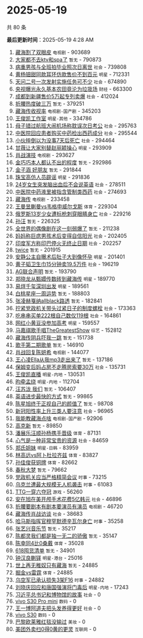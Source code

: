 # 2025-05-19

共 80 条


<!-- BEGIN -->

**最后更新时间**：2025-05-19 4:28 AM
1. [藏海割了双眼皮](https://m.weibo.cn/search?containerid=100103type%3D1%26t%3D10%26q%3D%23%E8%97%8F%E6%B5%B7%E5%89%B2%E4%BA%86%E5%8F%8C%E7%9C%BC%E7%9A%AE%23&stream_entry_id=31&isnewpage=1&extparam=seat%3D1%26realpos%3D1%26flag%3D16%26q%3D%2523%25E8%2597%258F%25E6%25B5%25B7%25E5%2589%25B2%25E4%25BA%2586%25E5%258F%258C%25E7%259C%25BC%25E7%259A%25AE%2523%26dgr%3D0%26stream_entry_id%3D31%26cate%3D5001%26band_rank%3D1%26filter_type%3Drealtimehot%26pos%3D0%26c_type%3D31%26lcate%3D5001%26display_time%3D1747585856%26pre_seqid%3D17475858561900316928457) `电视剧` - 903689
2. [大家都不去ktv和spa了](https://m.weibo.cn/search?containerid=100103type%3D1%26t%3D10%26q%3D%E5%A4%A7%E5%AE%B6%E9%83%BD%E4%B8%8D%E5%8E%BBktv%E5%92%8Cspa%E4%BA%86&stream_entry_id=31&isnewpage=1&extparam=seat%3D1%26realpos%3D2%26flag%3D2%26q%3D%25E5%25A4%25A7%25E5%25AE%25B6%25E9%2583%25BD%25E4%25B8%258D%25E5%258E%25BBktv%25E5%2592%258Cspa%25E4%25BA%2586%26dgr%3D0%26stream_entry_id%3D31%26cate%3D5001%26band_rank%3D2%26filter_type%3Drealtimehot%26pos%3D1%26c_type%3D31%26lcate%3D5001%26display_time%3D1747585856%26pre_seqid%3D17475858561900316928457) `暂无` - 790873
3. [病重男孩与全班拍毕业照次日离世](https://m.weibo.cn/search?containerid=100103type%3D1%26t%3D10%26q%3D%23%E7%97%85%E9%87%8D%E7%94%B7%E5%AD%A9%E4%B8%8E%E5%85%A8%E7%8F%AD%E6%8B%8D%E6%AF%95%E4%B8%9A%E7%85%A7%E6%AC%A1%E6%97%A5%E7%A6%BB%E4%B8%96%23&stream_entry_id=31&isnewpage=1&extparam=seat%3D1%26realpos%3D4%26flag%3D1%26q%3D%2523%25E7%2597%2585%25E9%2587%258D%25E7%2594%25B7%25E5%25AD%25A9%25E4%25B8%258E%25E5%2585%25A8%25E7%258F%25AD%25E6%258B%258D%25E6%25AF%2595%25E4%25B8%259A%25E7%2585%25A7%25E6%25AC%25A1%25E6%2597%25A5%25E7%25A6%25BB%25E4%25B8%2596%2523%26dgr%3D0%26stream_entry_id%3D31%26cate%3D5001%26band_rank%3D4%26filter_type%3Drealtimehot%26pos%3D4%26c_type%3D31%26lcate%3D5001%26display_time%3D1747585856%26pre_seqid%3D17475858561900316928457) `社会` - 739808
4. [黄杨钿甜同款耳环仿款售价不到百元](https://m.weibo.cn/search?containerid=100103type%3D1%26t%3D10%26q%3D%23%E9%BB%84%E6%9D%A8%E9%92%BF%E7%94%9C%E5%90%8C%E6%AC%BE%E8%80%B3%E7%8E%AF%E4%BB%BF%E6%AC%BE%E5%94%AE%E4%BB%B7%E4%B8%8D%E5%88%B0%E7%99%BE%E5%85%83%23&stream_entry_id=31&isnewpage=1&extparam=seat%3D1%26stream_entry_id%3D31%26lcate%3D5001%26filter_type%3Drealtimehot%26dgr%3D0%26c_type%3D31%26realpos%3D2%26q%3D%2523%25E9%25BB%2584%25E6%259D%25A8%25E9%2592%25BF%25E7%2594%259C%25E5%2590%258C%25E6%25AC%25BE%25E8%2580%25B3%25E7%258E%25AF%25E4%25BB%25BF%25E6%25AC%25BE%25E5%2594%25AE%25E4%25BB%25B7%25E4%25B8%258D%25E5%2588%25B0%25E7%2599%25BE%25E5%2585%2583%2523%26cate%3D5001%26pos%3D1%26band_rank%3D2%26flag%3D1%26display_time%3D1747588947%26pre_seqid%3D174758894712603375793128) `明星` - 712331
5. [天问二号一次发射实施任务可不少](https://m.weibo.cn/search?containerid=100103type%3D1%26t%3D10%26q%3D%23%E5%A4%A9%E9%97%AE%E4%BA%8C%E5%8F%B7%E4%B8%80%E6%AC%A1%E5%8F%91%E5%B0%84%E5%AE%9E%E6%96%BD%E4%BB%BB%E5%8A%A1%E5%8F%AF%E4%B8%8D%E5%B0%91%23&stream_entry_id=31&isnewpage=1&extparam=seat%3D1%26realpos%3D3%26flag%3D0%26q%3D%2523%25E5%25A4%25A9%25E9%2597%25AE%25E4%25BA%258C%25E5%258F%25B7%25E4%25B8%2580%25E6%25AC%25A1%25E5%258F%2591%25E5%25B0%2584%25E5%25AE%259E%25E6%2596%25BD%25E4%25BB%25BB%25E5%258A%25A1%25E5%258F%25AF%25E4%25B8%258D%25E5%25B0%2591%2523%26dgr%3D0%26stream_entry_id%3D31%26cate%3D5001%26band_rank%3D3%26filter_type%3Drealtimehot%26pos%3D2%26c_type%3D31%26lcate%3D5001%26display_time%3D1747585856%26pre_seqid%3D17475858561900316928457) `社会` - 674890
6. [央视曝光永久基本农田竟沦为垃圾场](https://m.weibo.cn/search?containerid=100103type%3D1%26t%3D10%26q%3D%23%E5%A4%AE%E8%A7%86%E6%9B%9D%E5%85%89%E6%B0%B8%E4%B9%85%E5%9F%BA%E6%9C%AC%E5%86%9C%E7%94%B0%E7%AB%9F%E6%B2%A6%E4%B8%BA%E5%9E%83%E5%9C%BE%E5%9C%BA%23&stream_entry_id=31&isnewpage=1&extparam=seat%3D1%26realpos%3D36%26flag%3D1%26q%3D%2523%25E5%25A4%25AE%25E8%25A7%2586%25E6%259B%259D%25E5%2585%2589%25E6%25B0%25B8%25E4%25B9%2585%25E5%259F%25BA%25E6%259C%25AC%25E5%2586%259C%25E7%2594%25B0%25E7%25AB%259F%25E6%25B2%25A6%25E4%25B8%25BA%25E5%259E%2583%25E5%259C%25BE%25E5%259C%25BA%2523%26dgr%3D0%26stream_entry_id%3D31%26cate%3D5001%26band_rank%3D36%26filter_type%3Drealtimehot%26pos%3D37%26c_type%3D31%26lcate%3D5001%26display_time%3D1747585856%26pre_seqid%3D17475858561900316928457) `财经` - 663300
7. [成都到新疆售价5万起专列卖爆](https://m.weibo.cn/search?containerid=100103type%3D1%26t%3D10%26q%3D%23%E6%88%90%E9%83%BD%E5%88%B0%E6%96%B0%E7%96%86%E5%94%AE%E4%BB%B75%E4%B8%87%E8%B5%B7%E4%B8%93%E5%88%97%E5%8D%96%E7%88%86%23&stream_entry_id=31&isnewpage=1&extparam=seat%3D1%26realpos%3D5%26flag%3D0%26q%3D%2523%25E6%2588%2590%25E9%2583%25BD%25E5%2588%25B0%25E6%2596%25B0%25E7%2596%2586%25E5%2594%25AE%25E4%25BB%25B75%25E4%25B8%2587%25E8%25B5%25B7%25E4%25B8%2593%25E5%2588%2597%25E5%258D%2596%25E7%2588%2586%2523%26dgr%3D0%26stream_entry_id%3D31%26cate%3D5001%26band_rank%3D5%26filter_type%3Drealtimehot%26pos%3D5%26c_type%3D31%26lcate%3D5001%26display_time%3D1747585856%26pre_seqid%3D17475858561900316928457) `社会` - 412024
8. [折腰热度破三万](https://m.weibo.cn/search?containerid=100103type%3D1%26t%3D10%26q%3D%E6%8A%98%E8%85%B0%E7%83%AD%E5%BA%A6%E7%A0%B4%E4%B8%89%E4%B8%87&stream_entry_id=31&isnewpage=1&extparam=seat%3D1%26realpos%3D6%26flag%3D2%26q%3D%25E6%258A%2598%25E8%2585%25B0%25E7%2583%25AD%25E5%25BA%25A6%25E7%25A0%25B4%25E4%25B8%2589%25E4%25B8%2587%26dgr%3D0%26stream_entry_id%3D31%26cate%3D5001%26band_rank%3D6%26filter_type%3Drealtimehot%26pos%3D6%26c_type%3D31%26lcate%3D5001%26display_time%3D1747585856%26pre_seqid%3D17475858561900316928457) `暂无` - 379251
9. [藏海传收视率](https://m.weibo.cn/search?containerid=100103type%3D1%26t%3D10%26q%3D%E8%97%8F%E6%B5%B7%E4%BC%A0%E6%94%B6%E8%A7%86%E7%8E%87&stream_entry_id=31&isnewpage=1&extparam=seat%3D1%26realpos%3D7%26flag%3D16%26q%3D%25E8%2597%258F%25E6%25B5%25B7%25E4%25BC%25A0%25E6%2594%25B6%25E8%25A7%2586%25E7%258E%2587%26dgr%3D0%26stream_entry_id%3D31%26cate%3D5001%26band_rank%3D7%26filter_type%3Drealtimehot%26pos%3D8%26c_type%3D31%26lcate%3D5001%26display_time%3D1747585856%26pre_seqid%3D17475858561900316928457) `电视剧-国产剧` - 345203
10. [王俊凯工作室](https://m.weibo.cn/search?containerid=100103type%3D1%26t%3D10%26q%3D%E7%8E%8B%E4%BF%8A%E5%87%AF%E5%B7%A5%E4%BD%9C%E5%AE%A4&stream_entry_id=31&isnewpage=1&extparam=seat%3D1%26realpos%3D8%26flag%3D2%26q%3D%25E7%258E%258B%25E4%25BF%258A%25E5%2587%25AF%25E5%25B7%25A5%25E4%25BD%259C%25E5%25AE%25A4%26dgr%3D0%26stream_entry_id%3D31%26cate%3D5001%26band_rank%3D8%26filter_type%3Drealtimehot%26pos%3D9%26c_type%3D31%26lcate%3D5001%26display_time%3D1747585856%26pre_seqid%3D17475858561900316928457) `明星-其他` - 334786
11. [母子错过航班大闹机场称耽误次日考公](https://m.weibo.cn/search?containerid=100103type%3D1%26t%3D10%26q%3D%23%E6%AF%8D%E5%AD%90%E9%94%99%E8%BF%87%E8%88%AA%E7%8F%AD%E5%A4%A7%E9%97%B9%E6%9C%BA%E5%9C%BA%E7%A7%B0%E8%80%BD%E8%AF%AF%E6%AC%A1%E6%97%A5%E8%80%83%E5%85%AC%23&stream_entry_id=31&isnewpage=1&extparam=seat%3D1%26realpos%3D9%26flag%3D0%26q%3D%2523%25E6%25AF%258D%25E5%25AD%2590%25E9%2594%2599%25E8%25BF%2587%25E8%2588%25AA%25E7%258F%25AD%25E5%25A4%25A7%25E9%2597%25B9%25E6%259C%25BA%25E5%259C%25BA%25E7%25A7%25B0%25E8%2580%25BD%25E8%25AF%25AF%25E6%25AC%25A1%25E6%2597%25A5%25E8%2580%2583%25E5%2585%25AC%2523%26dgr%3D0%26stream_entry_id%3D31%26cate%3D5001%26band_rank%3D9%26filter_type%3Drealtimehot%26pos%3D10%26c_type%3D31%26lcate%3D5001%26display_time%3D1747585856%26pre_seqid%3D17475858561900316928457) `社会` - 295763
12. [中医院回应患者购买中药检出西药成分](https://m.weibo.cn/search?containerid=100103type%3D1%26t%3D10%26q%3D%23%E4%B8%AD%E5%8C%BB%E9%99%A2%E5%9B%9E%E5%BA%94%E6%82%A3%E8%80%85%E8%B4%AD%E4%B9%B0%E4%B8%AD%E8%8D%AF%E6%A3%80%E5%87%BA%E8%A5%BF%E8%8D%AF%E6%88%90%E5%88%86%23&stream_entry_id=31&isnewpage=1&extparam=seat%3D1%26realpos%3D10%26flag%3D1%26q%3D%2523%25E4%25B8%25AD%25E5%258C%25BB%25E9%2599%25A2%25E5%259B%259E%25E5%25BA%2594%25E6%2582%25A3%25E8%2580%2585%25E8%25B4%25AD%25E4%25B9%25B0%25E4%25B8%25AD%25E8%258D%25AF%25E6%25A3%2580%25E5%2587%25BA%25E8%25A5%25BF%25E8%258D%25AF%25E6%2588%2590%25E5%2588%2586%2523%26dgr%3D0%26stream_entry_id%3D31%26cate%3D5001%26band_rank%3D10%26filter_type%3Drealtimehot%26pos%3D11%26c_type%3D31%26lcate%3D5001%26display_time%3D1747585856%26pre_seqid%3D17475858561900316928457) `社会` - 295544
13. [小伙摔倒以为没事7天后死亡](https://m.weibo.cn/search?containerid=100103type%3D1%26t%3D10%26q%3D%23%E5%B0%8F%E4%BC%99%E6%91%94%E5%80%92%E4%BB%A5%E4%B8%BA%E6%B2%A1%E4%BA%8B7%E5%A4%A9%E5%90%8E%E6%AD%BB%E4%BA%A1%23&stream_entry_id=31&isnewpage=1&extparam=seat%3D1%26realpos%3D11%26flag%3D2%26q%3D%2523%25E5%25B0%258F%25E4%25BC%2599%25E6%2591%2594%25E5%2580%2592%25E4%25BB%25A5%25E4%25B8%25BA%25E6%25B2%25A1%25E4%25BA%258B7%25E5%25A4%25A9%25E5%2590%258E%25E6%25AD%25BB%25E4%25BA%25A1%2523%26dgr%3D0%26stream_entry_id%3D31%26cate%3D5001%26band_rank%3D11%26filter_type%3Drealtimehot%26pos%3D12%26c_type%3D31%26lcate%3D5001%26display_time%3D1747585856%26pre_seqid%3D17475858561900316928457) `社会` - 294464
14. [甘薇让大家别替赵丽颖操心](https://m.weibo.cn/search?containerid=100103type%3D1%26t%3D10%26q%3D%23%E7%94%98%E8%96%87%E8%AE%A9%E5%A4%A7%E5%AE%B6%E5%88%AB%E6%9B%BF%E8%B5%B5%E4%B8%BD%E9%A2%96%E6%93%8D%E5%BF%83%23&stream_entry_id=31&isnewpage=1&extparam=seat%3D1%26realpos%3D12%26flag%3D1%26q%3D%2523%25E7%2594%2598%25E8%2596%2587%25E8%25AE%25A9%25E5%25A4%25A7%25E5%25AE%25B6%25E5%2588%25AB%25E6%259B%25BF%25E8%25B5%25B5%25E4%25B8%25BD%25E9%25A2%2596%25E6%2593%258D%25E5%25BF%2583%2523%26dgr%3D0%26stream_entry_id%3D31%26cate%3D5001%26band_rank%3D12%26filter_type%3Drealtimehot%26pos%3D13%26c_type%3D31%26lcate%3D5001%26display_time%3D1747585856%26pre_seqid%3D17475858561900316928457) `明星` - 293909
15. [肖战演技](https://m.weibo.cn/search?containerid=100103type%3D1%26t%3D10%26q%3D%E8%82%96%E6%88%98%E6%BC%94%E6%8A%80&stream_entry_id=31&isnewpage=1&extparam=seat%3D1%26realpos%3D13%26flag%3D2%26q%3D%25E8%2582%2596%25E6%2588%2598%25E6%25BC%2594%25E6%258A%2580%26dgr%3D0%26stream_entry_id%3D31%26cate%3D5001%26band_rank%3D13%26filter_type%3Drealtimehot%26pos%3D14%26c_type%3D31%26lcate%3D5001%26display_time%3D1747585856%26pre_seqid%3D17475858561900316928457) `电视剧` - 293627
16. [金巧巧本人都认不出的程度](https://m.weibo.cn/search?containerid=100103type%3D1%26t%3D10%26q%3D%E9%87%91%E5%B7%A7%E5%B7%A7%E6%9C%AC%E4%BA%BA%E9%83%BD%E8%AE%A4%E4%B8%8D%E5%87%BA%E7%9A%84%E7%A8%8B%E5%BA%A6&stream_entry_id=31&isnewpage=1&extparam=seat%3D1%26realpos%3D14%26flag%3D2%26q%3D%25E9%2587%2591%25E5%25B7%25A7%25E5%25B7%25A7%25E6%259C%25AC%25E4%25BA%25BA%25E9%2583%25BD%25E8%25AE%25A4%25E4%25B8%258D%25E5%2587%25BA%25E7%259A%2584%25E7%25A8%258B%25E5%25BA%25A6%26dgr%3D0%26stream_entry_id%3D31%26cate%3D5001%26band_rank%3D14%26filter_type%3Drealtimehot%26pos%3D15%26c_type%3D31%26lcate%3D5001%26display_time%3D1747585856%26pre_seqid%3D17475858561900316928457) `暂无` - 292986
17. [金子涵 好朋友](https://m.weibo.cn/search?containerid=100103type%3D1%26t%3D10%26q%3D%E9%87%91%E5%AD%90%E6%B6%B5+%E5%A5%BD%E6%9C%8B%E5%8F%8B&stream_entry_id=31&isnewpage=1&extparam=seat%3D1%26realpos%3D15%26flag%3D0%26q%3D%25E9%2587%2591%25E5%25AD%2590%25E6%25B6%25B5%2520%25E5%25A5%25BD%25E6%259C%258B%25E5%258F%258B%26dgr%3D0%26stream_entry_id%3D31%26cate%3D5001%26band_rank%3D15%26filter_type%3Drealtimehot%26pos%3D16%26c_type%3D31%26lcate%3D5001%26display_time%3D1747585856%26pre_seqid%3D17475858561900316928457) `暂无` - 291844
18. [珠宝高仿人员辟谣](https://m.weibo.cn/search?containerid=100103type%3D1%26t%3D10%26q%3D%23%E7%8F%A0%E5%AE%9D%E9%AB%98%E4%BB%BF%E4%BA%BA%E5%91%98%E8%BE%9F%E8%B0%A3%23&stream_entry_id=31&isnewpage=1&extparam=seat%3D1%26realpos%3D16%26flag%3D0%26q%3D%2523%25E7%258F%25A0%25E5%25AE%259D%25E9%25AB%2598%25E4%25BB%25BF%25E4%25BA%25BA%25E5%2591%2598%25E8%25BE%259F%25E8%25B0%25A3%2523%26dgr%3D0%26stream_entry_id%3D31%26cate%3D5001%26band_rank%3D16%26filter_type%3Drealtimehot%26pos%3D17%26c_type%3D31%26lcate%3D5001%26display_time%3D1747585856%26pre_seqid%3D17475858561900316928457) `明星` - 291836
19. [24岁女生突发脑出血后不会说英语](https://m.weibo.cn/search?containerid=100103type%3D1%26t%3D10%26q%3D%2324%E5%B2%81%E5%A5%B3%E7%94%9F%E7%AA%81%E5%8F%91%E8%84%91%E5%87%BA%E8%A1%80%E5%90%8E%E4%B8%8D%E4%BC%9A%E8%AF%B4%E8%8B%B1%E8%AF%AD%23&stream_entry_id=31&isnewpage=1&extparam=seat%3D1%26realpos%3D17%26flag%3D0%26q%3D%252324%25E5%25B2%2581%25E5%25A5%25B3%25E7%2594%259F%25E7%25AA%2581%25E5%258F%2591%25E8%2584%2591%25E5%2587%25BA%25E8%25A1%2580%25E5%2590%258E%25E4%25B8%258D%25E4%25BC%259A%25E8%25AF%25B4%25E8%258B%25B1%25E8%25AF%25AD%2523%26dgr%3D0%26stream_entry_id%3D31%26cate%3D5001%26band_rank%3D17%26filter_type%3Drealtimehot%26pos%3D18%26c_type%3D31%26lcate%3D5001%26display_time%3D1747585856%26pre_seqid%3D17475858561900316928457) `社会` - 278511
20. [中医院中药液里被指含管制类西药](https://m.weibo.cn/search?containerid=100103type%3D1%26t%3D10%26q%3D%23%E4%B8%AD%E5%8C%BB%E9%99%A2%E4%B8%AD%E8%8D%AF%E6%B6%B2%E9%87%8C%E8%A2%AB%E6%8C%87%E5%90%AB%E7%AE%A1%E5%88%B6%E7%B1%BB%E8%A5%BF%E8%8D%AF%23&stream_entry_id=31&isnewpage=1&extparam=seat%3D1%26realpos%3D18%26flag%3D1%26q%3D%2523%25E4%25B8%25AD%25E5%258C%25BB%25E9%2599%25A2%25E4%25B8%25AD%25E8%258D%25AF%25E6%25B6%25B2%25E9%2587%258C%25E8%25A2%25AB%25E6%258C%2587%25E5%2590%25AB%25E7%25AE%25A1%25E5%2588%25B6%25E7%25B1%25BB%25E8%25A5%25BF%25E8%258D%25AF%2523%26dgr%3D0%26stream_entry_id%3D31%26cate%3D5001%26band_rank%3D18%26filter_type%3Drealtimehot%26pos%3D19%26c_type%3D31%26lcate%3D5001%26display_time%3D1747585856%26pre_seqid%3D17475858561900316928457) `社会` - 274693
21. [藏海传](https://m.weibo.cn/search?containerid=100103type%3D1%26t%3D10%26q%3D%E8%97%8F%E6%B5%B7%E4%BC%A0&stream_entry_id=31&isnewpage=1&extparam=seat%3D1%26realpos%3D19%26flag%3D0%26q%3D%25E8%2597%258F%25E6%25B5%25B7%25E4%25BC%25A0%26dgr%3D0%26stream_entry_id%3D31%26cate%3D5001%26band_rank%3D19%26filter_type%3Drealtimehot%26pos%3D20%26c_type%3D31%26lcate%3D5001%26display_time%3D1747585856%26pre_seqid%3D17475858561900316928457) `电视剧` - 233458
22. [王曼昱蒯曼vs韦格申威尔戈斯](https://m.weibo.cn/search?containerid=100103type%3D1%26t%3D10%26q%3D%23%E7%8E%8B%E6%9B%BC%E6%98%B1%E8%92%AF%E6%9B%BCvs%E9%9F%A6%E6%A0%BC%E7%94%B3%E5%A8%81%E5%B0%94%E6%88%88%E6%96%AF%23&stream_entry_id=31&isnewpage=1&extparam=seat%3D1%26realpos%3D20%26flag%3D1%26q%3D%2523%25E7%258E%258B%25E6%259B%25BC%25E6%2598%25B1%25E8%2592%25AF%25E6%259B%25BCvs%25E9%259F%25A6%25E6%25A0%25BC%25E7%2594%25B3%25E5%25A8%2581%25E5%25B0%2594%25E6%2588%2588%25E6%2596%25AF%2523%26dgr%3D0%26stream_entry_id%3D31%26cate%3D5001%26band_rank%3D20%26filter_type%3Drealtimehot%26pos%3D21%26c_type%3D31%26lcate%3D5001%26display_time%3D1747585856%26pre_seqid%3D17475858561900316928457) `体育` - 229304
23. [俄罗斯13岁少女遭标枪刺穿眼睛身亡](https://m.weibo.cn/search?containerid=100103type%3D1%26t%3D10%26q%3D%23%E4%BF%84%E7%BD%97%E6%96%AF13%E5%B2%81%E5%B0%91%E5%A5%B3%E9%81%AD%E6%A0%87%E6%9E%AA%E5%88%BA%E7%A9%BF%E7%9C%BC%E7%9D%9B%E8%BA%AB%E4%BA%A1%23&stream_entry_id=31&isnewpage=1&extparam=seat%3D1%26realpos%3D21%26flag%3D0%26q%3D%2523%25E4%25BF%2584%25E7%25BD%2597%25E6%2596%25AF13%25E5%25B2%2581%25E5%25B0%2591%25E5%25A5%25B3%25E9%2581%25AD%25E6%25A0%2587%25E6%259E%25AA%25E5%2588%25BA%25E7%25A9%25BF%25E7%259C%25BC%25E7%259D%259B%25E8%25BA%25AB%25E4%25BA%25A1%2523%26dgr%3D0%26stream_entry_id%3D31%26cate%3D5001%26band_rank%3D21%26filter_type%3Drealtimehot%26pos%3D22%26c_type%3D31%26lcate%3D5001%26display_time%3D1747585856%26pre_seqid%3D17475858561900316928457) `社会` - 229216
24. [孙汪](https://m.weibo.cn/search?containerid=100103type%3D1%26t%3D10%26q%3D%E5%AD%99%E6%B1%AA&stream_entry_id=31&isnewpage=1&extparam=seat%3D1%26realpos%3D22%26flag%3D0%26q%3D%25E5%25AD%2599%25E6%25B1%25AA%26dgr%3D0%26stream_entry_id%3D31%26cate%3D5001%26band_rank%3D22%26filter_type%3Drealtimehot%26pos%3D23%26c_type%3D31%26lcate%3D5001%26display_time%3D1747585856%26pre_seqid%3D17475858561900316928457) `暂无` - 226325
25. [全世界的偶像剧在这一刻弱爆了](https://m.weibo.cn/search?containerid=100103type%3D1%26t%3D10%26q%3D%E5%85%A8%E4%B8%96%E7%95%8C%E7%9A%84%E5%81%B6%E5%83%8F%E5%89%A7%E5%9C%A8%E8%BF%99%E4%B8%80%E5%88%BB%E5%BC%B1%E7%88%86%E4%BA%86&stream_entry_id=31&isnewpage=1&extparam=seat%3D1%26realpos%3D23%26flag%3D1%26q%3D%25E5%2585%25A8%25E4%25B8%2596%25E7%2595%258C%25E7%259A%2584%25E5%2581%25B6%25E5%2583%258F%25E5%2589%25A7%25E5%259C%25A8%25E8%25BF%2599%25E4%25B8%2580%25E5%2588%25BB%25E5%25BC%25B1%25E7%2588%2586%25E4%25BA%2586%26dgr%3D0%26stream_entry_id%3D31%26cate%3D5001%26band_rank%3D23%26filter_type%3Drealtimehot%26pos%3D24%26c_type%3D31%26lcate%3D5001%26display_time%3D1747585856%26pre_seqid%3D17475858561900316928457) `暂无` - 211238
26. [妈妈称巨痣男孩术后变得自信阳光](https://m.weibo.cn/search?containerid=100103type%3D1%26t%3D10%26q%3D%23%E5%A6%88%E5%A6%88%E7%A7%B0%E5%B7%A8%E7%97%A3%E7%94%B7%E5%AD%A9%E6%9C%AF%E5%90%8E%E5%8F%98%E5%BE%97%E8%87%AA%E4%BF%A1%E9%98%B3%E5%85%89%23&stream_entry_id=31&isnewpage=1&extparam=seat%3D1%26realpos%3D43%26flag%3D1%26q%3D%2523%25E5%25A6%2588%25E5%25A6%2588%25E7%25A7%25B0%25E5%25B7%25A8%25E7%2597%25A3%25E7%2594%25B7%25E5%25AD%25A9%25E6%259C%25AF%25E5%2590%258E%25E5%258F%2598%25E5%25BE%2597%25E8%2587%25AA%25E4%25BF%25A1%25E9%2598%25B3%25E5%2585%2589%2523%26dgr%3D0%26stream_entry_id%3D31%26cate%3D5001%26band_rank%3D43%26filter_type%3Drealtimehot%26pos%3D44%26c_type%3D31%26lcate%3D5001%26display_time%3D1747585856%26pre_seqid%3D17475858561900316928457) `社会` - 202405
27. [印度军方称印巴停火无终止日期](https://m.weibo.cn/search?containerid=100103type%3D1%26t%3D10%26q%3D%23%E5%8D%B0%E5%BA%A6%E5%86%9B%E6%96%B9%E7%A7%B0%E5%8D%B0%E5%B7%B4%E5%81%9C%E7%81%AB%E6%97%A0%E7%BB%88%E6%AD%A2%E6%97%A5%E6%9C%9F%23&stream_entry_id=31&isnewpage=1&extparam=seat%3D1%26stream_entry_id%3D31%26lcate%3D5001%26filter_type%3Drealtimehot%26dgr%3D0%26c_type%3D31%26realpos%3D10%26q%3D%2523%25E5%258D%25B0%25E5%25BA%25A6%25E5%2586%259B%25E6%2596%25B9%25E7%25A7%25B0%25E5%258D%25B0%25E5%25B7%25B4%25E5%2581%259C%25E7%2581%25AB%25E6%2597%25A0%25E7%25BB%2588%25E6%25AD%25A2%25E6%2597%25A5%25E6%259C%259F%2523%26cate%3D5001%26pos%3D10%26band_rank%3D10%26flag%3D1%26display_time%3D1747588947%26pre_seqid%3D174758894712603375793128) `社会` - 202257
28. [twice](https://m.weibo.cn/search?containerid=100103type%3D1%26t%3D10%26q%3Dtwice&stream_entry_id=31&isnewpage=1&extparam=seat%3D1%26realpos%3D24%26flag%3D1%26q%3Dtwice%26dgr%3D0%26stream_entry_id%3D31%26cate%3D5001%26band_rank%3D24%26filter_type%3Drealtimehot%26pos%3D25%26c_type%3D31%26lcate%3D5001%26display_time%3D1747585856%26pre_seqid%3D17475858561900316928457) `暂无` - 201915
29. [安静公主自曝术后肚子大到像怀孕](https://m.weibo.cn/search?containerid=100103type%3D1%26t%3D10%26q%3D%23%E5%AE%89%E9%9D%99%E5%85%AC%E4%B8%BB%E8%87%AA%E6%9B%9D%E6%9C%AF%E5%90%8E%E8%82%9A%E5%AD%90%E5%A4%A7%E5%88%B0%E5%83%8F%E6%80%80%E5%AD%95%23&stream_entry_id=31&isnewpage=1&extparam=seat%3D1%26stream_entry_id%3D31%26lcate%3D5001%26filter_type%3Drealtimehot%26dgr%3D0%26c_type%3D31%26realpos%3D15%26q%3D%2523%25E5%25AE%2589%25E9%259D%2599%25E5%2585%25AC%25E4%25B8%25BB%25E8%2587%25AA%25E6%259B%259D%25E6%259C%25AF%25E5%2590%258E%25E8%2582%259A%25E5%25AD%2590%25E5%25A4%25A7%25E5%2588%25B0%25E5%2583%258F%25E6%2580%2580%25E5%25AD%2595%2523%26cate%3D5001%26pos%3D15%26band_rank%3D15%26flag%3D1%26display_time%3D1747588947%26pre_seqid%3D174758894712603375793128) `明星` - 201401
30. [黄子韬卫生巾15分钟卖19.5万件](https://m.weibo.cn/search?containerid=100103type%3D1%26t%3D10%26q%3D%23%E9%BB%84%E5%AD%90%E9%9F%AC%E5%8D%AB%E7%94%9F%E5%B7%BE15%E5%88%86%E9%92%9F%E5%8D%9619.5%E4%B8%87%E4%BB%B6%23&stream_entry_id=31&isnewpage=1&extparam=seat%3D1%26realpos%3D25%26flag%3D0%26q%3D%2523%25E9%25BB%2584%25E5%25AD%2590%25E9%259F%25AC%25E5%258D%25AB%25E7%2594%259F%25E5%25B7%25BE15%25E5%2588%2586%25E9%2592%259F%25E5%258D%259619.5%25E4%25B8%2587%25E4%25BB%25B6%2523%26dgr%3D0%26stream_entry_id%3D31%26cate%3D5001%26band_rank%3D25%26filter_type%3Drealtimehot%26pos%3D26%26c_type%3D31%26lcate%3D5001%26display_time%3D1747585856%26pre_seqid%3D17475858561900316928457) `社会` - 196219
31. [AG联合声明](https://m.weibo.cn/search?containerid=100103type%3D1%26t%3D10%26q%3D%23AG%E8%81%94%E5%90%88%E5%A3%B0%E6%98%8E%23&stream_entry_id=31&isnewpage=1&extparam=seat%3D1%26stream_entry_id%3D31%26lcate%3D5001%26filter_type%3Drealtimehot%26dgr%3D0%26c_type%3D31%26realpos%3D17%26q%3D%2523AG%25E8%2581%2594%25E5%2590%2588%25E5%25A3%25B0%25E6%2598%258E%2523%26cate%3D5001%26pos%3D17%26band_rank%3D17%26flag%3D1%26display_time%3D1747588947%26pre_seqid%3D174758894712603375793128) `暂无` - 193790
32. [郑晓龙从甄嬛传数砖到藏海传](https://m.weibo.cn/search?containerid=100103type%3D1%26t%3D10%26q%3D%23%E9%83%91%E6%99%93%E9%BE%99%E4%BB%8E%E7%94%84%E5%AC%9B%E4%BC%A0%E6%95%B0%E7%A0%96%E5%88%B0%E8%97%8F%E6%B5%B7%E4%BC%A0%23&stream_entry_id=31&isnewpage=1&extparam=seat%3D1%26realpos%3D26%26flag%3D1%26q%3D%2523%25E9%2583%2591%25E6%2599%2593%25E9%25BE%2599%25E4%25BB%258E%25E7%2594%2584%25E5%25AC%259B%25E4%25BC%25A0%25E6%2595%25B0%25E7%25A0%2596%25E5%2588%25B0%25E8%2597%258F%25E6%25B5%25B7%25E4%25BC%25A0%2523%26dgr%3D0%26stream_entry_id%3D31%26cate%3D5001%26band_rank%3D26%26filter_type%3Drealtimehot%26pos%3D27%26c_type%3D31%26lcate%3D5001%26display_time%3D1747585856%26pre_seqid%3D17475858561900316928457) `明星` - 189770
33. [易烊千玺深圳出发](https://m.weibo.cn/search?containerid=100103type%3D1%26t%3D10%26q%3D%23%E6%98%93%E7%83%8A%E5%8D%83%E7%8E%BA%E6%B7%B1%E5%9C%B3%E5%87%BA%E5%8F%91%23&stream_entry_id=31&isnewpage=1&extparam=seat%3D1%26realpos%3D27%26flag%3D1%26q%3D%2523%25E6%2598%2593%25E7%2583%258A%25E5%258D%2583%25E7%258E%25BA%25E6%25B7%25B1%25E5%259C%25B3%25E5%2587%25BA%25E5%258F%2591%2523%26dgr%3D0%26stream_entry_id%3D31%26cate%3D5001%26band_rank%3D27%26filter_type%3Drealtimehot%26pos%3D28%26c_type%3D31%26lcate%3D5001%26display_time%3D1747585856%26pre_seqid%3D17475858561900316928457) `明星` - 189561
34. [白桃星座一周运势](https://m.weibo.cn/search?containerid=100103type%3D1%26t%3D10%26q%3D%E7%99%BD%E6%A1%83%E6%98%9F%E5%BA%A7%E4%B8%80%E5%91%A8%E8%BF%90%E5%8A%BF&stream_entry_id=31&isnewpage=1&extparam=seat%3D1%26realpos%3D28%26flag%3D0%26q%3D%25E7%2599%25BD%25E6%25A1%2583%25E6%2598%259F%25E5%25BA%25A7%25E4%25B8%2580%25E5%2591%25A8%25E8%25BF%2590%25E5%258A%25BF%26dgr%3D0%26stream_entry_id%3D31%26cate%3D5001%26band_rank%3D28%26filter_type%3Drealtimehot%26pos%3D29%26c_type%3D31%26lcate%3D5001%26display_time%3D1747585856%26pre_seqid%3D17475858561900316928457) `暂无` - 188803
35. [张凌赫戛纳allblack路透](https://m.weibo.cn/search?containerid=100103type%3D1%26t%3D10%26q%3D%E5%BC%A0%E5%87%8C%E8%B5%AB%E6%88%9B%E7%BA%B3allblack%E8%B7%AF%E9%80%8F&stream_entry_id=31&isnewpage=1&extparam=seat%3D1%26realpos%3D29%26flag%3D1%26q%3D%25E5%25BC%25A0%25E5%2587%258C%25E8%25B5%25AB%25E6%2588%259B%25E7%25BA%25B3allblack%25E8%25B7%25AF%25E9%2580%258F%26dgr%3D0%26stream_entry_id%3D31%26cate%3D5001%26band_rank%3D29%26filter_type%3Drealtimehot%26pos%3D30%26c_type%3D31%26lcate%3D5001%26display_time%3D1747585856%26pre_seqid%3D17475858561900316928457) `暂无` - 182841
36. [拧紧党政机关带头过紧日子的制度螺栓](https://m.weibo.cn/search?containerid=100103type%3D1%26t%3D10%26q%3D%23%E6%8B%A7%E7%B4%A7%E5%85%9A%E6%94%BF%E6%9C%BA%E5%85%B3%E5%B8%A6%E5%A4%B4%E8%BF%87%E7%B4%A7%E6%97%A5%E5%AD%90%E7%9A%84%E5%88%B6%E5%BA%A6%E8%9E%BA%E6%A0%93%23&stream_entry_id=31&isnewpage=1&extparam=seat%3D1%26realpos%3D30%26flag%3D1%26q%3D%2523%25E6%258B%25A7%25E7%25B4%25A7%25E5%2585%259A%25E6%2594%25BF%25E6%259C%25BA%25E5%2585%25B3%25E5%25B8%25A6%25E5%25A4%25B4%25E8%25BF%2587%25E7%25B4%25A7%25E6%2597%25A5%25E5%25AD%2590%25E7%259A%2584%25E5%2588%25B6%25E5%25BA%25A6%25E8%259E%25BA%25E6%25A0%2593%2523%26dgr%3D0%26stream_entry_id%3D31%26cate%3D5001%26band_rank%3D30%26filter_type%3Drealtimehot%26pos%3D31%26c_type%3D31%26lcate%3D5001%26display_time%3D1747585856%26pre_seqid%3D17475858561900316928457) `社会` - 173363
37. [吃串串买单222根自己数仅119根](https://m.weibo.cn/search?containerid=100103type%3D1%26t%3D10%26q%3D%23%E5%90%83%E4%B8%B2%E4%B8%B2%E4%B9%B0%E5%8D%95222%E6%A0%B9%E8%87%AA%E5%B7%B1%E6%95%B0%E4%BB%85119%E6%A0%B9%23&stream_entry_id=31&isnewpage=1&extparam=seat%3D1%26realpos%3D31%26flag%3D0%26q%3D%2523%25E5%2590%2583%25E4%25B8%25B2%25E4%25B8%25B2%25E4%25B9%25B0%25E5%258D%2595222%25E6%25A0%25B9%25E8%2587%25AA%25E5%25B7%25B1%25E6%2595%25B0%25E4%25BB%2585119%25E6%25A0%25B9%2523%26dgr%3D0%26stream_entry_id%3D31%26cate%3D5001%26band_rank%3D31%26filter_type%3Drealtimehot%26pos%3D32%26c_type%3D31%26lcate%3D5001%26display_time%3D1747585856%26pre_seqid%3D17475858561900316928457) `社会` - 164861
38. [网红小黄豆没参加高考](https://m.weibo.cn/search?containerid=100103type%3D1%26t%3D10%26q%3D%23%E7%BD%91%E7%BA%A2%E5%B0%8F%E9%BB%84%E8%B1%86%E6%B2%A1%E5%8F%82%E5%8A%A0%E9%AB%98%E8%80%83%23&stream_entry_id=31&isnewpage=1&extparam=seat%3D1%26stream_entry_id%3D31%26lcate%3D5001%26filter_type%3Drealtimehot%26dgr%3D0%26c_type%3D31%26realpos%3D20%26q%3D%2523%25E7%25BD%2591%25E7%25BA%25A2%25E5%25B0%258F%25E9%25BB%2584%25E8%25B1%2586%25E6%25B2%25A1%25E5%258F%2582%25E5%258A%25A0%25E9%25AB%2598%25E8%2580%2583%2523%26cate%3D5001%26pos%3D20%26band_rank%3D20%26flag%3D1%26display_time%3D1747588947%26pre_seqid%3D174758894712603375793128) `明星` - 159557
39. [马嘉祺歌手唱TheGreatestShow](https://m.weibo.cn/search?containerid=100103type%3D1%26t%3D10%26q%3D%23%E9%A9%AC%E5%98%89%E7%A5%BA%E6%AD%8C%E6%89%8B%E5%94%B1TheGreatestShow%23&stream_entry_id=31&isnewpage=1&extparam=seat%3D1%26realpos%3D32%26flag%3D1%26q%3D%2523%25E9%25A9%25AC%25E5%2598%2589%25E7%25A5%25BA%25E6%25AD%258C%25E6%2589%258B%25E5%2594%25B1TheGreatestShow%2523%26dgr%3D0%26stream_entry_id%3D31%26cate%3D5001%26band_rank%3D32%26filter_type%3Drealtimehot%26pos%3D33%26c_type%3D31%26lcate%3D5001%26display_time%3D1747585856%26pre_seqid%3D17475858561900316928457) `综艺` - 152812
40. [藏海传阴兵吓我一跳](https://m.weibo.cn/search?containerid=100103type%3D1%26t%3D10%26q%3D%E8%97%8F%E6%B5%B7%E4%BC%A0%E9%98%B4%E5%85%B5%E5%90%93%E6%88%91%E4%B8%80%E8%B7%B3&stream_entry_id=31&isnewpage=1&extparam=seat%3D1%26realpos%3D33%26flag%3D0%26q%3D%25E8%2597%258F%25E6%25B5%25B7%25E4%25BC%25A0%25E9%2598%25B4%25E5%2585%25B5%25E5%2590%2593%25E6%2588%2591%25E4%25B8%2580%25E8%25B7%25B3%26dgr%3D0%26stream_entry_id%3D31%26cate%3D5001%26band_rank%3D33%26filter_type%3Drealtimehot%26pos%3D34%26c_type%3D31%26lcate%3D5001%26display_time%3D1747585856%26pre_seqid%3D17475858561900316928457) `暂无` - 151738
41. [歌手第二期歌单](https://m.weibo.cn/search?containerid=100103type%3D1%26t%3D10%26q%3D%E6%AD%8C%E6%89%8B%E7%AC%AC%E4%BA%8C%E6%9C%9F%E6%AD%8C%E5%8D%95&stream_entry_id=31&isnewpage=1&extparam=seat%3D1%26realpos%3D34%26flag%3D0%26q%3D%25E6%25AD%258C%25E6%2589%258B%25E7%25AC%25AC%25E4%25BA%258C%25E6%259C%259F%25E6%25AD%258C%25E5%258D%2595%26dgr%3D0%26stream_entry_id%3D31%26cate%3D5001%26band_rank%3D34%26filter_type%3Drealtimehot%26pos%3D35%26c_type%3D31%26lcate%3D5001%26display_time%3D1747585856%26pre_seqid%3D17475858561900316928457) `暂无` - 146910
42. [肖战回复陈妍希](https://m.weibo.cn/search?containerid=100103type%3D1%26t%3D10%26q%3D%23%E8%82%96%E6%88%98%E5%9B%9E%E5%A4%8D%E9%99%88%E5%A6%8D%E5%B8%8C%23&stream_entry_id=31&isnewpage=1&extparam=seat%3D1%26realpos%3D35%26flag%3D0%26q%3D%2523%25E8%2582%2596%25E6%2588%2598%25E5%259B%259E%25E5%25A4%258D%25E9%2599%2588%25E5%25A6%258D%25E5%25B8%258C%2523%26dgr%3D0%26stream_entry_id%3D31%26cate%3D5001%26band_rank%3D35%26filter_type%3Drealtimehot%26pos%3D36%26c_type%3D31%26lcate%3D5001%26display_time%3D1747585856%26pre_seqid%3D17475858561900316928457) `电视剧` - 144077
43. [王心凌Ella从我mp3走出来了](https://m.weibo.cn/search?containerid=100103type%3D1%26t%3D10%26q%3D%E7%8E%8B%E5%BF%83%E5%87%8CElla%E4%BB%8E%E6%88%91mp3%E8%B5%B0%E5%87%BA%E6%9D%A5%E4%BA%86&stream_entry_id=31&isnewpage=1&extparam=seat%3D1%26realpos%3D37%26flag%3D1%26q%3D%25E7%258E%258B%25E5%25BF%2583%25E5%2587%258CElla%25E4%25BB%258E%25E6%2588%2591mp3%25E8%25B5%25B0%25E5%2587%25BA%25E6%259D%25A5%25E4%25BA%2586%26dgr%3D0%26stream_entry_id%3D31%26cate%3D5001%26band_rank%3D37%26filter_type%3Drealtimehot%26pos%3D38%26c_type%3D31%26lcate%3D5001%26display_time%3D1747585856%26pre_seqid%3D17475858561900316928457) `暂无` - 137186
44. [保姆变后妈占房不走腾房索要30万](https://m.weibo.cn/search?containerid=100103type%3D1%26t%3D10%26q%3D%23%E4%BF%9D%E5%A7%86%E5%8F%98%E5%90%8E%E5%A6%88%E5%8D%A0%E6%88%BF%E4%B8%8D%E8%B5%B0%E8%85%BE%E6%88%BF%E7%B4%A2%E8%A6%8130%E4%B8%87%23&stream_entry_id=31&isnewpage=1&extparam=seat%3D1%26realpos%3D38%26flag%3D0%26q%3D%2523%25E4%25BF%259D%25E5%25A7%2586%25E5%258F%2598%25E5%2590%258E%25E5%25A6%2588%25E5%258D%25A0%25E6%2588%25BF%25E4%25B8%258D%25E8%25B5%25B0%25E8%2585%25BE%25E6%2588%25BF%25E7%25B4%25A2%25E8%25A6%258130%25E4%25B8%2587%2523%26dgr%3D0%26stream_entry_id%3D31%26cate%3D5001%26band_rank%3D38%26filter_type%3Drealtimehot%26pos%3D39%26c_type%3D31%26lcate%3D5001%26display_time%3D1747585856%26pre_seqid%3D17475858561900316928457) `社会` - 135731
45. [王俊凯直播](https://m.weibo.cn/search?containerid=100103type%3D1%26t%3D10%26q%3D%E7%8E%8B%E4%BF%8A%E5%87%AF%E7%9B%B4%E6%92%AD&stream_entry_id=31&isnewpage=1&extparam=seat%3D1%26realpos%3D39%26flag%3D0%26q%3D%25E7%258E%258B%25E4%25BF%258A%25E5%2587%25AF%25E7%259B%25B4%25E6%2592%25AD%26dgr%3D0%26stream_entry_id%3D31%26cate%3D5001%26band_rank%3D39%26filter_type%3Drealtimehot%26pos%3D40%26c_type%3D31%26lcate%3D5001%26display_time%3D1747585856%26pre_seqid%3D17475858561900316928457) `明星-内地` - 130531
46. [昀牵孟绕](https://m.weibo.cn/search?containerid=100103type%3D1%26t%3D10%26q%3D%E6%98%80%E7%89%B5%E5%AD%9F%E7%BB%95&stream_entry_id=31&isnewpage=1&extparam=seat%3D1%26realpos%3D40%26flag%3D0%26q%3D%25E6%2598%2580%25E7%2589%25B5%25E5%25AD%259F%25E7%25BB%2595%26dgr%3D0%26stream_entry_id%3D31%26cate%3D5001%26band_rank%3D40%26filter_type%3Drealtimehot%26pos%3D41%26c_type%3D31%26lcate%3D5001%26display_time%3D1747585856%26pre_seqid%3D17475858561900316928457) `明星-内地` - 112704
47. [汪苏泷 我们](https://m.weibo.cn/search?containerid=100103type%3D1%26t%3D10%26q%3D%E6%B1%AA%E8%8B%8F%E6%B3%B7+%E6%88%91%E4%BB%AC&stream_entry_id=31&isnewpage=1&extparam=seat%3D1%26realpos%3D41%26flag%3D1%26q%3D%25E6%25B1%25AA%25E8%258B%258F%25E6%25B3%25B7%2520%25E6%2588%2591%25E4%25BB%25AC%26dgr%3D0%26stream_entry_id%3D31%26cate%3D5001%26band_rank%3D41%26filter_type%3Drealtimehot%26pos%3D42%26c_type%3D31%26lcate%3D5001%26display_time%3D1747585856%26pre_seqid%3D17475858561900316928457) `暂无` - 106407
48. [英语进步最快的方式](https://m.weibo.cn/search?containerid=100103type%3D1%26t%3D10%26q%3D%E8%8B%B1%E8%AF%AD%E8%BF%9B%E6%AD%A5%E6%9C%80%E5%BF%AB%E7%9A%84%E6%96%B9%E5%BC%8F&stream_entry_id=31&isnewpage=1&extparam=seat%3D1%26realpos%3D42%26flag%3D0%26q%3D%25E8%258B%25B1%25E8%25AF%25AD%25E8%25BF%259B%25E6%25AD%25A5%25E6%259C%2580%25E5%25BF%25AB%25E7%259A%2584%25E6%2596%25B9%25E5%25BC%258F%26dgr%3D0%26stream_entry_id%3D31%26cate%3D5001%26band_rank%3D42%26filter_type%3Drealtimehot%26pos%3D43%26c_type%3D31%26lcate%3D5001%26display_time%3D1747585856%26pre_seqid%3D17475858561900316928457) `暂无` - 99865
49. [陈星旭终于正视自己的颜值了](https://m.weibo.cn/search?containerid=100103type%3D1%26t%3D10%26q%3D%E9%99%88%E6%98%9F%E6%97%AD%E7%BB%88%E4%BA%8E%E6%AD%A3%E8%A7%86%E8%87%AA%E5%B7%B1%E7%9A%84%E9%A2%9C%E5%80%BC%E4%BA%86&stream_entry_id=31&isnewpage=1&extparam=seat%3D1%26realpos%3D44%26flag%3D0%26q%3D%25E9%2599%2588%25E6%2598%259F%25E6%2597%25AD%25E7%25BB%2588%25E4%25BA%258E%25E6%25AD%25A3%25E8%25A7%2586%25E8%2587%25AA%25E5%25B7%25B1%25E7%259A%2584%25E9%25A2%259C%25E5%2580%25BC%25E4%25BA%2586%26dgr%3D0%26stream_entry_id%3D31%26cate%3D5001%26band_rank%3D44%26filter_type%3Drealtimehot%26pos%3D45%26c_type%3D31%26lcate%3D5001%26display_time%3D1747585856%26pre_seqid%3D17475858561900316928457) `暂无` - 98708
50. [新冠阳性率上升三类人要注意](https://m.weibo.cn/search?containerid=100103type%3D1%26t%3D10%26q%3D%23%E6%96%B0%E5%86%A0%E9%98%B3%E6%80%A7%E7%8E%87%E4%B8%8A%E5%8D%87%E4%B8%89%E7%B1%BB%E4%BA%BA%E8%A6%81%E6%B3%A8%E6%84%8F%23&stream_entry_id=31&isnewpage=1&extparam=seat%3D1%26realpos%3D45%26flag%3D0%26q%3D%2523%25E6%2596%25B0%25E5%2586%25A0%25E9%2598%25B3%25E6%2580%25A7%25E7%258E%2587%25E4%25B8%258A%25E5%258D%2587%25E4%25B8%2589%25E7%25B1%25BB%25E4%25BA%25BA%25E8%25A6%2581%25E6%25B3%25A8%25E6%2584%258F%2523%26dgr%3D0%26stream_entry_id%3D31%26cate%3D5001%26band_rank%3D45%26filter_type%3Drealtimehot%26pos%3D46%26c_type%3D31%26lcate%3D5001%26display_time%3D1747585856%26pre_seqid%3D17475858561900316928457) `社会` - 96965
51. [我能教藏海点啥](https://m.weibo.cn/search?containerid=100103type%3D1%26t%3D10%26q%3D%E6%88%91%E8%83%BD%E6%95%99%E8%97%8F%E6%B5%B7%E7%82%B9%E5%95%A5&stream_entry_id=31&isnewpage=1&extparam=seat%3D1%26stream_entry_id%3D31%26lcate%3D5001%26filter_type%3Drealtimehot%26dgr%3D0%26c_type%3D31%26realpos%3D29%26q%3D%25E6%2588%2591%25E8%2583%25BD%25E6%2595%2599%25E8%2597%258F%25E6%25B5%25B7%25E7%2582%25B9%25E5%2595%25A5%26cate%3D5001%26pos%3D29%26band_rank%3D29%26flag%3D1%26display_time%3D1747588947%26pre_seqid%3D174758894712603375793128) `电视剧-国产剧` - 92906
52. [高克新](https://m.weibo.cn/search?containerid=100103type%3D1%26t%3D10%26q%3D%E9%AB%98%E5%85%8B%E6%96%B0&stream_entry_id=31&isnewpage=1&extparam=seat%3D1%26realpos%3D46%26flag%3D1%26q%3D%25E9%25AB%2598%25E5%2585%258B%25E6%2596%25B0%26dgr%3D0%26stream_entry_id%3D31%26cate%3D5001%26band_rank%3D46%26filter_type%3Drealtimehot%26pos%3D47%26c_type%3D31%26lcate%3D5001%26display_time%3D1747585856%26pre_seqid%3D17475858561900316928457) `暂无` - 89850
53. [潘展乐汪顺孙杨携手晋级](https://m.weibo.cn/search?containerid=100103type%3D1%26t%3D10%26q%3D%23%E6%BD%98%E5%B1%95%E4%B9%90%E6%B1%AA%E9%A1%BA%E5%AD%99%E6%9D%A8%E6%90%BA%E6%89%8B%E6%99%8B%E7%BA%A7%23&stream_entry_id=31&isnewpage=1&extparam=seat%3D1%26realpos%3D47%26flag%3D0%26q%3D%2523%25E6%25BD%2598%25E5%25B1%2595%25E4%25B9%2590%25E6%25B1%25AA%25E9%25A1%25BA%25E5%25AD%2599%25E6%259D%25A8%25E6%2590%25BA%25E6%2589%258B%25E6%2599%258B%25E7%25BA%25A7%2523%26dgr%3D0%26stream_entry_id%3D31%26cate%3D5001%26band_rank%3D47%26filter_type%3Drealtimehot%26pos%3D48%26c_type%3D31%26lcate%3D5001%26display_time%3D1747585856%26pre_seqid%3D17475858561900316928457) `体育` - 87131
54. [心气是一种非常宝贵的资源](https://m.weibo.cn/search?containerid=100103type%3D1%26t%3D10%26q%3D%23%E5%BF%83%E6%B0%94%E6%98%AF%E4%B8%80%E7%A7%8D%E9%9D%9E%E5%B8%B8%E5%AE%9D%E8%B4%B5%E7%9A%84%E8%B5%84%E6%BA%90%23&stream_entry_id=31&isnewpage=1&extparam=seat%3D1%26realpos%3D48%26flag%3D1%26q%3D%2523%25E5%25BF%2583%25E6%25B0%2594%25E6%2598%25AF%25E4%25B8%2580%25E7%25A7%258D%25E9%259D%259E%25E5%25B8%25B8%25E5%25AE%259D%25E8%25B4%25B5%25E7%259A%2584%25E8%25B5%2584%25E6%25BA%2590%2523%26dgr%3D0%26stream_entry_id%3D31%26cate%3D5001%26band_rank%3D48%26filter_type%3Drealtimehot%26pos%3D49%26c_type%3D31%26lcate%3D5001%26display_time%3D1747585856%26pre_seqid%3D17475858561900316928457) `社会` - 84659
55. [郑氏姐妹](https://m.weibo.cn/search?containerid=100103type%3D1%26t%3D10%26q%3D%E9%83%91%E6%B0%8F%E5%A7%90%E5%A6%B9&stream_entry_id=31&isnewpage=1&extparam=seat%3D1%26realpos%3D49%26flag%3D0%26q%3D%25E9%2583%2591%25E6%25B0%258F%25E5%25A7%2590%25E5%25A6%25B9%26dgr%3D0%26stream_entry_id%3D31%26cate%3D5001%26band_rank%3D49%26filter_type%3Drealtimehot%26pos%3D50%26c_type%3D31%26lcate%3D5001%26display_time%3D1747585856%26pre_seqid%3D17475858561900316928457) `明星-日韩` - 83959
56. [林高远vs阿卜杜拉齐兹](https://m.weibo.cn/search?containerid=100103type%3D1%26t%3D10%26q%3D%23%E6%9E%97%E9%AB%98%E8%BF%9Cvs%E9%98%BF%E5%8D%9C%E6%9D%9C%E6%8B%89%E9%BD%90%E5%85%B9%23&stream_entry_id=31&isnewpage=1&extparam=seat%3D1%26stream_entry_id%3D31%26lcate%3D5001%26filter_type%3Drealtimehot%26dgr%3D0%26c_type%3D31%26realpos%3D36%26q%3D%2523%25E6%259E%2597%25E9%25AB%2598%25E8%25BF%259Cvs%25E9%2598%25BF%25E5%258D%259C%25E6%259D%259C%25E6%258B%2589%25E9%25BD%2590%25E5%2585%25B9%2523%26cate%3D5001%26pos%3D36%26band_rank%3D36%26flag%3D1%26display_time%3D1747588947%26pre_seqid%3D174758894712603375793128) `体育` - 83827
57. [孙佳俊获铜牌](https://m.weibo.cn/search?containerid=100103type%3D1%26t%3D10%26q%3D%23%E5%AD%99%E4%BD%B3%E4%BF%8A%E8%8E%B7%E9%93%9C%E7%89%8C%23&stream_entry_id=31&isnewpage=1&extparam=seat%3D1%26realpos%3D50%26flag%3D1%26q%3D%2523%25E5%25AD%2599%25E4%25BD%25B3%25E4%25BF%258A%25E8%258E%25B7%25E9%2593%259C%25E7%2589%258C%2523%26dgr%3D0%26stream_entry_id%3D31%26cate%3D5001%26band_rank%3D50%26filter_type%3Drealtimehot%26pos%3D51%26c_type%3D31%26lcate%3D5001%26display_time%3D1747585856%26pre_seqid%3D17475858561900316928457) `体育` - 82662
58. [春秋大梦](https://m.weibo.cn/search?containerid=100103type%3D1%26t%3D10%26q%3D%E6%98%A5%E7%A7%8B%E5%A4%A7%E6%A2%A6&stream_entry_id=31&isnewpage=1&extparam=seat%3D1%26stream_entry_id%3D31%26lcate%3D5001%26filter_type%3Drealtimehot%26dgr%3D0%26c_type%3D31%26realpos%3D38%26q%3D%25E6%2598%25A5%25E7%25A7%258B%25E5%25A4%25A7%25E6%25A2%25A6%26cate%3D5001%26pos%3D38%26band_rank%3D38%26flag%3D1%26display_time%3D1747588947%26pre_seqid%3D174758894712603375793128) `暂无` - 79662
59. [党政机关应当严格精简会议](https://m.weibo.cn/search?containerid=100103type%3D1%26t%3D10%26q%3D%23%E5%85%9A%E6%94%BF%E6%9C%BA%E5%85%B3%E5%BA%94%E5%BD%93%E4%B8%A5%E6%A0%BC%E7%B2%BE%E7%AE%80%E4%BC%9A%E8%AE%AE%23&stream_entry_id=31&isnewpage=1&extparam=seat%3D1%26stream_entry_id%3D31%26q%3D%2523%25E5%2585%259A%25E6%2594%25BF%25E6%259C%25BA%25E5%2585%25B3%25E5%25BA%2594%25E5%25BD%2593%25E4%25B8%25A5%25E6%25A0%25BC%25E7%25B2%25BE%25E7%25AE%2580%25E4%25BC%259A%25E8%25AE%25AE%2523%26dgr%3D0%26band_rank%3D10%26pos%3D11%26filter_type%3Drealtimehot%26c_type%3D31%26realpos%3D10%26lcate%3D5001%26flag%3D1%26cate%3D5001%26display_time%3D1747593288%26pre_seqid%3D174759328797903344717118) `时事` - 73215
60. [乌克兰遭最大规模无人机袭击](https://m.weibo.cn/search?containerid=100103type%3D1%26t%3D10%26q%3D%23%E4%B9%8C%E5%85%8B%E5%85%B0%E9%81%AD%E6%9C%80%E5%A4%A7%E8%A7%84%E6%A8%A1%E6%97%A0%E4%BA%BA%E6%9C%BA%E8%A2%AD%E5%87%BB%23&stream_entry_id=31&isnewpage=1&extparam=seat%3D1%26stream_entry_id%3D31%26q%3D%2523%25E4%25B9%258C%25E5%2585%258B%25E5%2585%25B0%25E9%2581%25AD%25E6%259C%2580%25E5%25A4%25A7%25E8%25A7%2584%25E6%25A8%25A1%25E6%2597%25A0%25E4%25BA%25BA%25E6%259C%25BA%25E8%25A2%25AD%25E5%2587%25BB%2523%26dgr%3D0%26band_rank%3D26%26pos%3D27%26filter_type%3Drealtimehot%26c_type%3D31%26realpos%3D26%26lcate%3D5001%26flag%3D1%26cate%3D5001%26display_time%3D1747593288%26pre_seqid%3D174759328797903344717118) `时事` - 61083
61. [TTG一穿六夺冠](https://m.weibo.cn/search?containerid=100103type%3D1%26t%3D10%26q%3D%23TTG%E4%B8%80%E7%A9%BF%E5%85%AD%E5%A4%BA%E5%86%A0%23&stream_entry_id=31&isnewpage=1&extparam=seat%3D1%26stream_entry_id%3D31%26lcate%3D5001%26filter_type%3Drealtimehot%26dgr%3D0%26c_type%3D31%26realpos%3D48%26q%3D%2523TTG%25E4%25B8%2580%25E7%25A9%25BF%25E5%2585%25AD%25E5%25A4%25BA%25E5%2586%25A0%2523%26cate%3D5001%26pos%3D48%26band_rank%3D48%26flag%3D1%26display_time%3D1747588947%26pre_seqid%3D174758894712603375793128) `游戏` - 56260
62. [安在旭在美开颅手术花费5亿韩元](https://m.weibo.cn/search?containerid=100103type%3D1%26t%3D10%26q%3D%23%E5%AE%89%E5%9C%A8%E6%97%AD%E5%9C%A8%E7%BE%8E%E5%BC%80%E9%A2%85%E6%89%8B%E6%9C%AF%E8%8A%B1%E8%B4%B95%E4%BA%BF%E9%9F%A9%E5%85%83%23&stream_entry_id=31&isnewpage=1&extparam=seat%3D1%26stream_entry_id%3D31%26q%3D%2523%25E5%25AE%2589%25E5%259C%25A8%25E6%2597%25AD%25E5%259C%25A8%25E7%25BE%258E%25E5%25BC%2580%25E9%25A2%2585%25E6%2589%258B%25E6%259C%25AF%25E8%258A%25B1%25E8%25B4%25B95%25E4%25BA%25BF%25E9%259F%25A9%25E5%2585%2583%2523%26dgr%3D0%26band_rank%3D31%26pos%3D32%26filter_type%3Drealtimehot%26c_type%3D31%26realpos%3D31%26lcate%3D5001%26flag%3D1%26cate%3D5001%26display_time%3D1747593288%26pre_seqid%3D174759328797903344717118) `社会` - 46896
63. [折腰要剧本有剧本要演员有演员](https://m.weibo.cn/search?containerid=100103type%3D1%26t%3D10%26q%3D%23%E6%8A%98%E8%85%B0%E8%A6%81%E5%89%A7%E6%9C%AC%E6%9C%89%E5%89%A7%E6%9C%AC%E8%A6%81%E6%BC%94%E5%91%98%E6%9C%89%E6%BC%94%E5%91%98%23&stream_entry_id=31&isnewpage=1&extparam=seat%3D1%26stream_entry_id%3D31%26q%3D%2523%25E6%258A%2598%25E8%2585%25B0%25E8%25A6%2581%25E5%2589%25A7%25E6%259C%25AC%25E6%259C%2589%25E5%2589%25A7%25E6%259C%25AC%25E8%25A6%2581%25E6%25BC%2594%25E5%2591%2598%25E6%259C%2589%25E6%25BC%2594%25E5%2591%2598%2523%26dgr%3D0%26band_rank%3D21%26pos%3D22%26filter_type%3Drealtimehot%26c_type%3D31%26realpos%3D21%26lcate%3D5001%26flag%3D1%26cate%3D5001%26display_time%3D1747593288%26pre_seqid%3D174759328797903344717118) `电视剧` - 46720
64. [藏海传肖战访谈](https://m.weibo.cn/search?containerid=100103type%3D1%26t%3D10%26q%3D%E8%97%8F%E6%B5%B7%E4%BC%A0%E8%82%96%E6%88%98%E8%AE%BF%E8%B0%88&stream_entry_id=31&isnewpage=1&extparam=seat%3D1%26stream_entry_id%3D31%26q%3D%25E8%2597%258F%25E6%25B5%25B7%25E4%25BC%25A0%25E8%2582%2596%25E6%2588%2598%25E8%25AE%25BF%25E8%25B0%2588%26dgr%3D0%26band_rank%3D37%26pos%3D38%26filter_type%3Drealtimehot%26c_type%3D31%26realpos%3D37%26lcate%3D5001%26flag%3D1%26cate%3D5001%26display_time%3D1747593288%26pre_seqid%3D174759328797903344717118) `社会` - 38683
65. [哈马斯指挥官穆罕默德辛瓦尔身亡](https://m.weibo.cn/search?containerid=100103type%3D1%26t%3D10%26q%3D%23%E5%93%88%E9%A9%AC%E6%96%AF%E6%8C%87%E6%8C%A5%E5%AE%98%E7%A9%86%E7%BD%95%E9%BB%98%E5%BE%B7%E8%BE%9B%E7%93%A6%E5%B0%94%E8%BA%AB%E4%BA%A1%23&stream_entry_id=31&isnewpage=1&extparam=seat%3D1%26stream_entry_id%3D31%26q%3D%2523%25E5%2593%2588%25E9%25A9%25AC%25E6%2596%25AF%25E6%258C%2587%25E6%258C%25A5%25E5%25AE%2598%25E7%25A9%2586%25E7%25BD%2595%25E9%25BB%2598%25E5%25BE%25B7%25E8%25BE%259B%25E7%2593%25A6%25E5%25B0%2594%25E8%25BA%25AB%25E4%25BA%25A1%2523%26dgr%3D0%26band_rank%3D42%26pos%3D43%26filter_type%3Drealtimehot%26c_type%3D31%26realpos%3D42%26lcate%3D5001%26flag%3D0%26cate%3D5001%26display_time%3D1747593288%26pre_seqid%3D174759328797903344717118) `时事` - 35258
66. [张艺兴音乐节](https://m.weibo.cn/search?containerid=100103type%3D1%26t%3D10%26q%3D%E5%BC%A0%E8%89%BA%E5%85%B4%E9%9F%B3%E4%B9%90%E8%8A%82&stream_entry_id=31&isnewpage=1&extparam=seat%3D1%26stream_entry_id%3D31%26q%3D%25E5%25BC%25A0%25E8%2589%25BA%25E5%2585%25B4%25E9%259F%25B3%25E4%25B9%2590%25E8%258A%2582%26dgr%3D0%26band_rank%3D43%26pos%3D44%26filter_type%3Drealtimehot%26c_type%3D31%26realpos%3D43%26lcate%3D5001%26flag%3D0%26cate%3D5001%26display_time%3D1747593288%26pre_seqid%3D174759328797903344717118) `暂无` - 35217
67. [陈都灵我们都是独一无二的骄傲](https://m.weibo.cn/search?containerid=100103type%3D1%26t%3D10%26q%3D%E9%99%88%E9%83%BD%E7%81%B5%E6%88%91%E4%BB%AC%E9%83%BD%E6%98%AF%E7%8B%AC%E4%B8%80%E6%97%A0%E4%BA%8C%E7%9A%84%E9%AA%84%E5%82%B2&stream_entry_id=31&isnewpage=1&extparam=seat%3D1%26stream_entry_id%3D31%26q%3D%25E9%2599%2588%25E9%2583%25BD%25E7%2581%25B5%25E6%2588%2591%25E4%25BB%25AC%25E9%2583%25BD%25E6%2598%25AF%25E7%258B%25AC%25E4%25B8%2580%25E6%2597%25A0%25E4%25BA%258C%25E7%259A%2584%25E9%25AA%2584%25E5%2582%25B2%26dgr%3D0%26band_rank%3D44%26pos%3D45%26filter_type%3Drealtimehot%26c_type%3D31%26realpos%3D44%26lcate%3D5001%26flag%3D1%26cate%3D5001%26display_time%3D1747593288%26pre_seqid%3D174759328797903344717118) `暂无` - 35147
68. [陈幸同4比0桑戴](https://m.weibo.cn/search?containerid=100103type%3D1%26t%3D10%26q%3D%23%E9%99%88%E5%B9%B8%E5%90%8C4%E6%AF%940%E6%A1%91%E6%88%B4%23&stream_entry_id=31&isnewpage=1&extparam=seat%3D1%26stream_entry_id%3D31%26q%3D%2523%25E9%2599%2588%25E5%25B9%25B8%25E5%2590%258C4%25E6%25AF%25940%25E6%25A1%2591%25E6%2588%25B4%2523%26dgr%3D0%26band_rank%3D47%26pos%3D48%26filter_type%3Drealtimehot%26c_type%3D31%26realpos%3D47%26lcate%3D5001%26flag%3D1%26cate%3D5001%26display_time%3D1747593288%26pre_seqid%3D174759328797903344717118) `体育` - 35028
69. [618囤货清单](https://m.weibo.cn/search?containerid=100103type%3D1%26t%3D10%26q%3D618%E5%9B%A4%E8%B4%A7%E6%B8%85%E5%8D%95&stream_entry_id=31&isnewpage=1&extparam=seat%3D1%26stream_entry_id%3D31%26q%3D618%25E5%259B%25A4%25E8%25B4%25A7%25E6%25B8%2585%25E5%258D%2595%26dgr%3D0%26band_rank%3D50%26pos%3D51%26filter_type%3Drealtimehot%26c_type%3D31%26realpos%3D50%26lcate%3D5001%26flag%3D1%26cate%3D5001%26display_time%3D1747593288%26pre_seqid%3D174759328797903344717118) `暂无` - 34901
70. [钟汉良蒯铎](https://m.weibo.cn/search?containerid=100103type%3D1%26t%3D10%26q%3D%23%E9%92%9F%E6%B1%89%E8%89%AF%E8%92%AF%E9%93%8E%23&stream_entry_id=31&isnewpage=1&extparam=seat%3D1%26flag%3D1%26stream_entry_id%3D31%26realpos%3D37%26filter_type%3Drealtimehot%26dgr%3D0%26c_type%3D31%26lcate%3D5001%26pos%3D36%26cate%3D5001%26q%3D%2523%25E9%2592%259F%25E6%25B1%2589%25E8%2589%25AF%25E8%2592%25AF%25E9%2593%258E%2523%26band_rank%3D37%26display_time%3D1747596054%26pre_seqid%3D17475960548840323572346) `明星-港台` - 25016
71. [世上再无稚奴只有藏海](https://m.weibo.cn/search?containerid=100103type%3D1%26t%3D10%26q%3D%E4%B8%96%E4%B8%8A%E5%86%8D%E6%97%A0%E7%A8%9A%E5%A5%B4%E5%8F%AA%E6%9C%89%E8%97%8F%E6%B5%B7&stream_entry_id=31&isnewpage=1&extparam=seat%3D1%26flag%3D1%26stream_entry_id%3D31%26realpos%3D44%26filter_type%3Drealtimehot%26dgr%3D0%26c_type%3D31%26lcate%3D5001%26pos%3D43%26cate%3D5001%26q%3D%25E4%25B8%2596%25E4%25B8%258A%25E5%2586%258D%25E6%2597%25A0%25E7%25A8%259A%25E5%25A5%25B4%25E5%258F%25AA%25E6%259C%2589%25E8%2597%258F%25E6%25B5%25B7%26band_rank%3D44%26display_time%3D1747596054%26pre_seqid%3D17475960548840323572346) `暂无` - 24885
72. [掘金vs雷霆](https://m.weibo.cn/search?containerid=100103type%3D1%26t%3D10%26q%3D%23%E6%8E%98%E9%87%91vs%E9%9B%B7%E9%9C%86%23&stream_entry_id=31&isnewpage=1&extparam=seat%3D1%26flag%3D0%26stream_entry_id%3D31%26realpos%3D45%26filter_type%3Drealtimehot%26dgr%3D0%26c_type%3D31%26lcate%3D5001%26pos%3D44%26cate%3D5001%26q%3D%2523%25E6%258E%2598%25E9%2587%2591vs%25E9%259B%25B7%25E9%259C%2586%2523%26band_rank%3D45%26display_time%3D1747596054%26pre_seqid%3D17475960548840323572346) `体育` - 24885
73. [乌空军已承认损失3架F16](https://m.weibo.cn/search?containerid=100103type%3D1%26t%3D10%26q%3D%23%E4%B9%8C%E7%A9%BA%E5%86%9B%E5%B7%B2%E6%89%BF%E8%AE%A4%E6%8D%9F%E5%A4%B13%E6%9E%B6F16%23&stream_entry_id=31&isnewpage=1&extparam=seat%3D1%26flag%3D1%26stream_entry_id%3D31%26realpos%3D49%26filter_type%3Drealtimehot%26dgr%3D0%26c_type%3D31%26lcate%3D5001%26pos%3D48%26cate%3D5001%26q%3D%2523%25E4%25B9%258C%25E7%25A9%25BA%25E5%2586%259B%25E5%25B7%25B2%25E6%2589%25BF%25E8%25AE%25A4%25E6%258D%259F%25E5%25A4%25B13%25E6%259E%25B6F16%2523%26band_rank%3D49%26display_time%3D1747596054%26pre_seqid%3D17475960548840323572346) `时事` - 24882
74. [刘晓庆回应和唐国强演将门毒后](https://m.weibo.cn/search?containerid=100103type%3D1%26t%3D10%26q%3D%23%E5%88%98%E6%99%93%E5%BA%86%E5%9B%9E%E5%BA%94%E5%92%8C%E5%94%90%E5%9B%BD%E5%BC%BA%E6%BC%94%E5%B0%86%E9%97%A8%E6%AF%92%E5%90%8E%23&stream_entry_id=31&isnewpage=1&extparam=seat%3D1%26band_rank%3D39%26lcate%3D5001%26realpos%3D39%26filter_type%3Drealtimehot%26c_type%3D31%26q%3D%2523%25E5%2588%2598%25E6%2599%2593%25E5%25BA%2586%25E5%259B%259E%25E5%25BA%2594%25E5%2592%258C%25E5%2594%2590%25E5%259B%25BD%25E5%25BC%25BA%25E6%25BC%2594%25E5%25B0%2586%25E9%2597%25A8%25E6%25AF%2592%25E5%2590%258E%2523%26flag%3D1%26cate%3D5001%26stream_entry_id%3D31%26dgr%3D0%26pos%3D39%26display_time%3D1747600099%26pre_seqid%3D17476000996970327222855) `明星-内地` - 17243
75. [习近平总书记和博物馆的故事](https://m.weibo.cn/search?containerid=100103type%3D1%26t%3D10%26q%3D%23%E4%B9%A0%E8%BF%91%E5%B9%B3%E6%80%BB%E4%B9%A6%E8%AE%B0%E5%92%8C%E5%8D%9A%E7%89%A9%E9%A6%86%E7%9A%84%E6%95%85%E4%BA%8B%23&stream_entry_id=51&isnewpage=1&extparam=seat%3D1%26cate%3D10103%26q%3D%2523%25E4%25B9%25A0%25E8%25BF%2591%25E5%25B9%25B3%25E6%2580%25BB%25E4%25B9%25A6%25E8%25AE%25B0%25E5%2592%258C%25E5%258D%259A%25E7%2589%25A9%25E9%25A6%2586%25E7%259A%2584%25E6%2595%2585%25E4%25BA%258B%2523%26dgr%3D0%26filter_type%3Drealtimehot%26pos%3D0%26c_type%3D51%26stream_entry_id%3D51%26display_time%3D1747585856%26pre_seqid%3D17475858561900316928457) `社会` - 0
76. [vivo S30 Pro mini](https://m.weibo.cn/search?containerid=100103type%3D1%26t%3D10%26q%3D%23vivo+S30+Pro+mini%23&stream_entry_id=31&isnewpage=1&extparam=seat%3D1%26cate%3D5001%26q%3D%2523vivo%2520S30%2520Pro%2520mini%2523%26dgr%3D0%26stream_entry_id%3D31%26adid%3D286326%26is_ad_pos%3D1%26band_rank%3D4%26lcate%3D5001%26filter_type%3Drealtimehot%26pos%3D3%26c_type%3D31%26topic_ad%3D1%26display_time%3D1747585856%26pre_seqid%3D17475858561900316928457) `数码` - 0
77. [王一博阿道夫把头发养得更好](https://m.weibo.cn/search?containerid=100103type%3D1%26t%3D10%26q%3D%23%E7%8E%8B%E4%B8%80%E5%8D%9A%E9%98%BF%E9%81%93%E5%A4%AB%E6%8A%8A%E5%A4%B4%E5%8F%91%E5%85%BB%E5%BE%97%E6%9B%B4%E5%A5%BD%23&stream_entry_id=31&isnewpage=1&extparam=seat%3D1%26cate%3D5001%26q%3D%2523%25E7%258E%258B%25E4%25B8%2580%25E5%258D%259A%25E9%2598%25BF%25E9%2581%2593%25E5%25A4%25AB%25E6%258A%258A%25E5%25A4%25B4%25E5%258F%2591%25E5%2585%25BB%25E5%25BE%2597%25E6%259B%25B4%25E5%25A5%25BD%2523%26dgr%3D0%26stream_entry_id%3D31%26adid%3D286520%26is_ad_pos%3D1%26band_rank%3D7%26lcate%3D5001%26filter_type%3Drealtimehot%26pos%3D7%26c_type%3D31%26topic_ad%3D1%26display_time%3D1747585856%26pre_seqid%3D17475858561900316928457) `社会` - 0
78. [vivo S30](https://m.weibo.cn/search?containerid=100103type%3D1%26t%3D10%26q%3D%23vivo+S30%23&stream_entry_id=31&isnewpage=1&extparam=seat%3D1%26stream_entry_id%3D31%26is_ad_pos%3D1%26topic_ad%3D1%26q%3D%2523vivo%2520S30%2523%26dgr%3D0%26c_type%3D31%26adid%3D286328%26filter_type%3Drealtimehot%26cate%3D5001%26pos%3D3%26band_rank%3D4%26lcate%3D5001%26display_time%3D1747588947%26pre_seqid%3D174758894712603375793128) `数码` - 0
79. [巴黎欧莱雅红毯没输过](https://m.weibo.cn/search?containerid=100103type%3D1%26t%3D10%26q%3D%23%E5%B7%B4%E9%BB%8E%E6%AC%A7%E8%8E%B1%E9%9B%85%E7%BA%A2%E6%AF%AF%E6%B2%A1%E8%BE%93%E8%BF%87%23&stream_entry_id=31&isnewpage=1&extparam=seat%3D1%26stream_entry_id%3D31%26q%3D%2523%25E5%25B7%25B4%25E9%25BB%258E%25E6%25AC%25A7%25E8%258E%25B1%25E9%259B%2585%25E7%25BA%25A2%25E6%25AF%25AF%25E6%25B2%25A1%25E8%25BE%2593%25E8%25BF%2587%2523%26dgr%3D0%26band_rank%3D7%26adid%3D286277%26is_ad_pos%3D1%26filter_type%3Drealtimehot%26c_type%3D31%26pos%3D7%26cate%3D5001%26topic_ad%3D1%26lcate%3D5001%26display_time%3D1747593288%26pre_seqid%3D174759328797903344717118) `美妆` - 0
80. [美团外卖扫0得0黄的更灵](https://m.weibo.cn/search?containerid=100103type%3D1%26t%3D10%26q%3D%23%E7%BE%8E%E5%9B%A2%E5%A4%96%E5%8D%96%E6%89%AB0%E5%BE%970%E9%BB%84%E7%9A%84%E6%9B%B4%E7%81%B5%23&stream_entry_id=31&isnewpage=1&extparam=seat%3D1%26band_rank%3D4%26lcate%3D5001%26is_ad_pos%3D1%26topic_ad%3D1%26c_type%3D31%26q%3D%2523%25E7%25BE%258E%25E5%259B%25A2%25E5%25A4%2596%25E5%258D%2596%25E6%2589%25AB0%25E5%25BE%25970%25E9%25BB%2584%25E7%259A%2584%25E6%259B%25B4%25E7%2581%25B5%2523%26dgr%3D0%26cate%3D5001%26adid%3D286504%26stream_entry_id%3D31%26filter_type%3Drealtimehot%26pos%3D3%26display_time%3D1747600099%26pre_seqid%3D17476000996970327222855) `互联网` - 0

<!-- END -->

